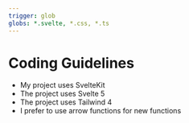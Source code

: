 ```yaml
---
trigger: glob
globs: *.svelte, *.css, *.ts
---
```


# Coding Guidelines

- My project uses SvelteKit
- The project uses Svelte 5
- The project uses Tailwind 4
- I prefer to use arrow functions for new functions
